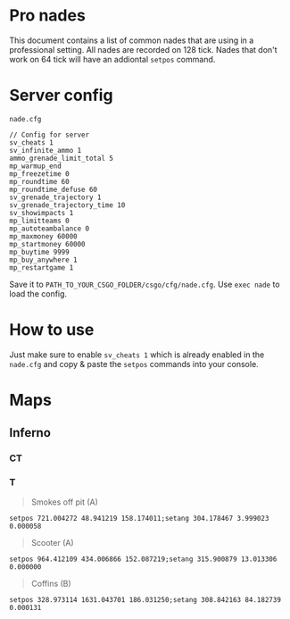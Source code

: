 # Pro nades
This document contains a list of common nades that are using in a professional setting. All nades are recorded on 128 tick. Nades that don't work on 64 tick will have an addiontal `setpos` command.

# Server config
`nade.cfg`

``` 
// Config for server
sv_cheats 1
sv_infinite_ammo 1
ammo_grenade_limit_total 5
mp_warmup_end
mp_freezetime 0
mp_roundtime 60
mp_roundtime_defuse 60
sv_grenade_trajectory 1
sv_grenade_trajectory_time 10
sv_showimpacts 1
mp_limitteams 0
mp_autoteambalance 0
mp_maxmoney 60000
mp_startmoney 60000
mp_buytime 9999
mp_buy_anywhere 1
mp_restartgame 1
```
Save it to `PATH_TO_YOUR_CSGO_FOLDER/csgo/cfg/nade.cfg`. Use `exec nade` to load the config.

# How to use
Just make sure to enable `sv_cheats 1` which is already enabled in the `nade.cfg` and copy & paste the `setpos` commands into your console. 

# Maps


## Inferno

### CT

### T

> Smokes off pit (A)

`setpos 721.004272 48.941219 158.174011;setang 304.178467 3.999023 0.000058`

> Scooter (A)

`setpos 964.412109 434.006866 152.087219;setang 315.900879 13.013306 0.000000`

> Coffins (B)

`setpos 328.973114 1631.043701 186.031250;setang 308.842163 84.182739 0.000131`
